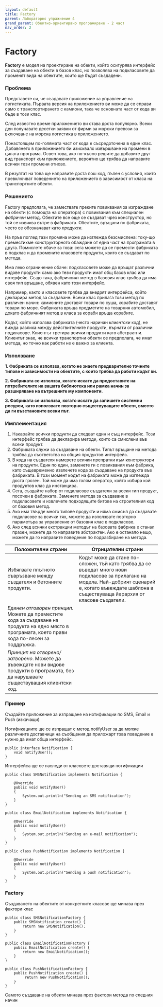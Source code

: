 ```yaml
---
layout: default
title: Factory
parent: Лабораторно упражнение 4
grand_parent: Обектно-ориентирано програмиране - 2 част
nav_order: 2
---
```


# Factory

**Factory** е модел на проектиране на обекти, който осигурява интерфейс за създаване на обекти в базов клас, но позволява на подкласовете да променят вида на обектите, които ще бъдат създадени.

### Проблема

Представете си, че създавате приложение за управление на логистиката. Първата версия на приложението ви може да се справи само с транспортирането с камиони, така че основната част от кода ви бъде в този клас.

След известно време приложението ви става доста популярно. Всеки ден получавате десетки заявки от фирми за морски превози за включване на морска логистика в приложението.

Понастоящем по-голямата част от кода е съсредоточена в един клас. Добавянето в приложението би изисквало извършване на промени в цялата програма. Освен това, ако по-късно решите да добавите друг вид транспорт към приложението, вероятно ще трябва да направите всички тези промени отново.

В резултат на това ще направите доста лош код, пълен с условия, които превключват поведението на приложението в зависимост от класа на транспортните обекти.

### Решението

Factory предполага, че замествате преките повиквания за изграждане на обекти (с помощта на оператора) с повиквания към специален _фабричен_ метод. Обектите все още се създават чрез конструктор, но той се извиква вътре в фабриката. Обектите, връщани по фабриката, често се обозначават като _продукти._

На пръв поглед тази промяна може да изглежда безсмислена: току-що преместихме конструкторното обаждане от една част на програмата в друга. Помислете обаче за това: сега можете да се премести фабриката в подклас и да промените класовете продукти, които се създават по метода.

Има леко ограничение обаче: подкласовете може да връщат различни видове продукти само ако тези продукти имат общ базов клас или интерфейс. Също така, фабричният метод в базовия клас трябва да има своя тип връщане, обявен като този интерфейс.

Например, както и класовете трябва да внедрят интерфейса, който декларира метод за създаване. Всеки клас прилага този метод по различен начин: камионите доставят товари по суша, корабите доставят товари по море. Фабриката връща предметите на товарния автомобил, докато фабричният метод в класа за кораби връща корабите.

Кодът, който използва фабриката (често наричан _клиентски_ код), не вижда разлика между действителните продукти, върнати от различни подкласове. Клиентът третира всички продукти като абстрактни. Клиентът знае, че всички транспортни обекти се предполага, че имат метода, но точно как работи не е важно за клиента.

### Използване

**1. Фабриката се използва, когато не знаете предварително точните типове и зависимости на обектите, с които трябва да работи кодът ви.**

**2. Фабриката се използва, когато искате да предоставите на потребителите на вашата библиотека или рамка начин за разширяване на вътрешните му компоненти.**

**3. Фабриката се използва, когато искате да запишете системни ресурси, като използвате повторно съществуващите обекти, вместо да ги възстановите всеки път.**

### Имплементация

1. Накарайте всички продукти да следват един и същ интерфейс. Този интерфейс трябва да декларира методи, които са смислени във всеки продукт.
2. Фабриката служи за създаване на обекти. Типът връщане на метода трябва да съответства на общия продуктов интерфейс.
3. В кода на създателя намерете всички препратки към конструктори на продукти. Един по един, заменете ги с повиквания към фабрика, като същевременно извлечете кода за създаване на продукта във фабриката. В този момент кодът на фабриката може да изглежда доста грозен. Той може да има голям оператор, който избира кой продуктов клас да инстанцира.
4. Сега, създайте набор от подкласове създатели за всеки тип продукт, посочен в фабриката. Заменете метода за създаване в подкласовете и извлечете подходящите битове на строителния код от базовия метод.
5. Ако има твърде много типове продукти и няма смисъл да създавате подкласове за всички тях, можете да използвате повторно параметъра за управление от базовия клас в подкласове.
6. Ако след всички екстракции методът на базовата фабрика е станал празен, можете да го направите абстрактен. Ако е останало нещо, можете да го направите поведение по подразбиране на метода.

| Положителни страни                                                                                                                                 | Отрицателни страни                                                                                                                                                                                        |
| -------------------------------------------------------------------------------------------------------------------------------------------------- | --------------------------------------------------------------------------------------------------------------------------------------------------------------------------------------------------------- |
| Избягвате плътното съвръзване между създателя и бетонните продукти.                                                                                | Кодът може да стане по-сложен, тъй като трябва да се въведат много нови подкласове за прилагане на модела. Най-добрият сценарий е, когато въвеждате шаблона в съществуваща йерархия от класове създатели. |
| _Единен отговорен принцип_. Можете да преместите кода за създаване на продукта на едно място в програмата, което прави кода по-лесен за поддръжка. |                                                                                                                                                                                                           |
| _Принцип на отворено/затворено_. Можете да въвеждате нови видове продукти в програмата, без да нарушавате съществуващия клиентски код.             |                                                                                                                                                                                                           |

### Пример

Създайте приложение за изпращане на нотификации по SMS, Email и Push (изкачащи)

Нотификациите ще се изпращат с метод notifyUser за да мопже различните доставчици на съобщения да приложарт това поведение е нужно да имат обща интерфейс.

```
public interface Notification {
    void notifyUser();
}
```

Интерфейса ще се наследи от класовете доставящи нотификации

```
public class SMSNotification implements Notification {
 
    @Override
    public void notifyUser()
    {
        System.out.println("Sending an SMS notification");
    }
}
```

```
public class EmailNotification implements Notification {
 
    @Override
    public void notifyUser()
    {
        System.out.println("Sending an e-mail notification");
    }
}
```

```
public class PushNotification implements Notification {
 
    @Override
    public void notifyUser()
    {
        System.out.println("Sending a push notification");
    }
}
```

### Factory

Създаването на обектите от конкретните класове ще минава през фактори клас

```
public class SMSNotificationFactory {
    public SMSNotification create() {
        return new SMSNotification();
    }
}
```

```
public class EmailNotificationFactory {
    public EmailNotification create() {
        return new EmailNotification();
    }
}
```

```
public class PushNotificationFactory {
    public PushNotification create() {
         return new PushNotification();
    }
}
```

Самото създаване на обекти минава през фактори метода по следния начин
